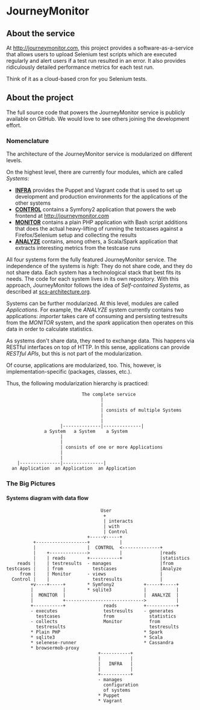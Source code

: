 # JourneyMonitor

## About the service

At http://journeymonitor.com, this project provides a software-as-a-service that allows users to upload Selenium
test scripts which are executed regularly and alert users if a test run resulted in an error. It also provides
ridiculously detailed performance metrics for each test run.

Think of it as a cloud-based cron for you Selenium tests.


## About the project

The full source code that powers the JourneyMonitor service is publicly available on GitHub. We would love to see
others joining the development effort.


### Nomenclature

The architecture of the JourneyMonitor service is modularized on different levels.

On the highest level, there are currently four modules, which are called *Systems*:

- **[INFRA](https://github.com/journeymonitor/infra)** provides the Puppet and Vagrant code that is used to set up
  development and production environments for the applications of the other systems
- **[CONTROL](https://github.com/journeymonitor/control)** contains a Symfony2 application that powers the web frontend
  at http://journeymonitor.com
- **[MONITOR](https://github.com/journeymonitor/monitor)** contains a plain PHP application with Bash script additions
  that does the actual heavy-lifting of running the testcases against a Firefox/Selenium setup and collecting the
  results
- **[ANALYZE](https://github.com/journeymonitor/anaylze)** contains, among others, a Scala/Spark application that
  extracts interesting metrics from the testcase runs

All four systems form the fully featured JourneyMonitor service. The independence of the systems is *high*:
They do not share code, and they do not share data. Each system has a technological stack that best fits its
needs. The code for each system lives in its own repository. With this approach, JourneyMonitor follows the idea
of *Self-contained Systems*, as described at [scs-architecture.org](http://scs-architecture.org).

Systems can be further modularized. At this level, modules are called *Applications*. For example, the *ANALYZE*
system currently contains two applications: *importer* takes care of consuming and persisting testresults from the
*MONITOR* system, and the *spark* application then operates on this data in order to calculate statistics.

As systems don't share data, they need to exchange data. This happens via RESTful interfaces on top of HTTP. In
this sense, applications can provide *RESTful APIs*, but this is not part of the modularization.

Of course, applications are modularized, too. This, however, is implementation-specific (packages, classes, etc.).

Thus, the following modularization hierarchy is practiced:

                                The complete service
                                       |
                                       |
                                       | consists of multiple Systems
                                       |
                                       |
                        |--------------|--------------|
                  a System   a System    a System
                        |
                        |
                        | consists of one or more Applications
                        |
                        |
        |---------------|---------------|
      an Application  an Application  an Application


### The Big Pictures

#### Systems diagram with data flow

                                       User
                                        +
                                        | interacts
                                        | with
                                        | Control
                                  +-----v-----+
              +-------------------+           |
              |                   |  CONTROL  <--------------+
              |    +-------------->           |              |reads
              |    | reads        +-----------+              |statistics
        reads |    | testresults  - manages                  |from
    testcases |    | from           testcases                |Analyze
         from |    | Monitor      - views                    |
      Control |    |                testresults              |
             +v----+-----+        * Symfony2           +-----+-----+
             |           |        * sqlite3            |           |
             |  MONITOR  |                             |  ANALYZE  |
             |           +----------------------------->           |
             +-----------+              reads          +-----------+
             - executes                 testresults    - generates
               testcases                from             statistics
             - collects                 Monitor          from
               testresults                               testresults
             * Plain PHP                               * Spark
             * sqlite3                                 * Scala
             * selenese-runner                         * Cassandra
             * browsermob-proxy
                                      +-----------+
                                      |           |
                                      |   INFRA   |
                                      |           |
                                      +-----------+
                                      - manages
                                        configuration
                                        of systems
                                      * Puppet
                                      * Vagrant
